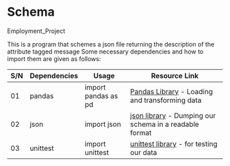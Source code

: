 # Schema
Employment_Project 

This is a program that schemes a json file returning the description of the attribute tagged message
Some necessary dependencies and how to import them are given as follows:

| S/N | Dependencies | Usage | Resource Link                                                                                                                                                                                                                                                                                                                                                                                                                                                                                                                                                                                                                                                                                                                                                                                                                                                                                                                                                                                                   |
| --- |---------------- | ------------------------ | ------------------------ |
| 01  |pandas | import pandas as pd     | [Pandas Library](https://pandas.pydata.org/) - Loading and transforming data 
| 02  | json | import json     | [json library](https://docs.python.org/3/library/json.html) - Dumping our schema in a readable format 
| 03  | unittest | import unittest           | [unittest library](https://docs.python.org/3/library/unittest.html) - for testing our data  



